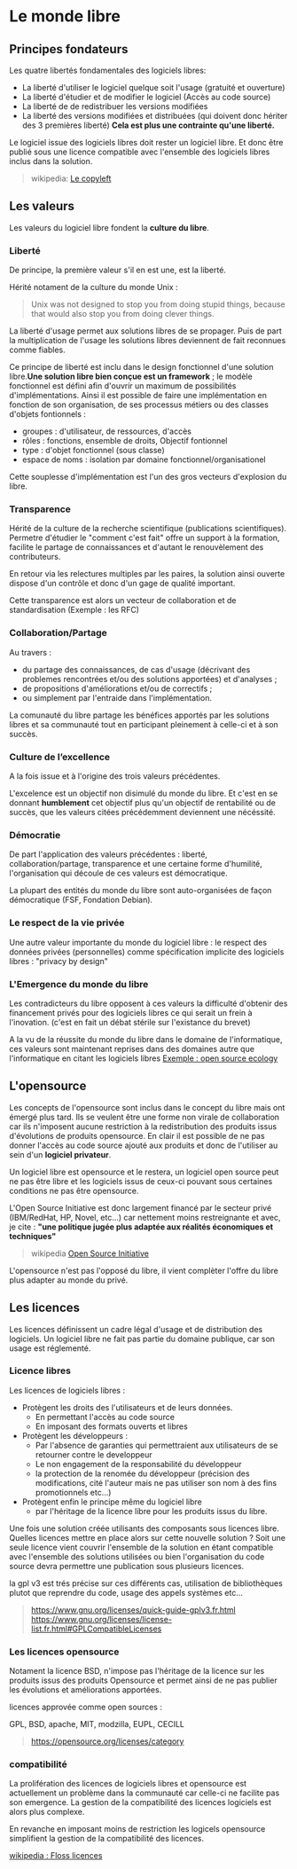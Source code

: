 # Le monde libre

## Principes fondateurs

Les quatre libertés fondamentales des logiciels libres:

- La liberté d'utiliser le logiciel quelque soit l'usage (gratuité et ouverture)
- La liberté d'étudier et de modifier le logiciel (Accès au code source)
- La liberté de de redistribuer les versions modifiées
- La liberté des versions modifiées et distribuées (qui doivent donc hériter des 3 premières liberté) **Cela est plus une contrainte qu'une liberté.**

Le logiciel issue des logiciels libres doit rester un logiciel libre. Et donc être publié sous une licence compatible avec l'ensemble des logiciels libres inclus dans la solution.

> wikipedia: [Le copyleft](https://fr.wikipedia.org/wiki/Copyleft)

## Les valeurs

Les valeurs du logiciel libre fondent la **culture du libre**.

### Liberté

De principe, la première valeur s'il en est une, est la liberté.

Hérité notament de la culture du monde Unix :
> Unix was not designed to stop you from doing stupid things, because that would also stop you from doing clever things.

La liberté d'usage permet aux solutions libres de se propager. Puis de part la multiplication de l'usage les solutions libres deviennent de fait reconnues comme fiables.

Ce principe de liberté est inclu dans le design fonctionnel d'une solution libre.**Une solution libre bien conçue est un framework** ; le modèle fonctionnel est défini afin d'ouvrir un maximum de possibilités d'implémentations.
Ainsi il est possible de faire une implémentation en fonction de son organisation, de ses processus métiers ou des classes d'objets fontionnels :

- groupes : d'utilisateur, de ressources, d'accès
- rôles : fonctions, ensemble de droits, Objectif fontionnel
- type : d'objet fonctionnel (sous classe)
- espace de noms : isolation par domaine fonctionnel/organisationel

Cette souplesse d'implémentation est l'un des gros vecteurs d'explosion du libre.

### Transparence

Hérité de la culture de la recherche scientifique (publications scientifiques). Permetre d'étudier le "comment c'est fait" offre un support à la formation, facilite le partage de connaissances et d'autant le renouvèlement des contributeurs.

En retour via les relectures multiples par les paires, la solution ainsi ouverte dispose d'un contrôle et donc d'un gage de qualité important.

Cette transparence est alors un vecteur de collaboration et de standardisation (Exemple : les RFC)

### Collaboration/Partage

Au travers :

- du partage des connaissances, de cas d'usage (décrivant des problemes rencontrées et/ou des solutions apportées) et d'analyses ;
- de propositions d'améliorations et/ou de correctifs ;
- ou simplement par l'entraide dans l'implémentation.

La comunauté du libre partage les bénéfices apportés par les solutions libres et sa communauté tout en participant pleinement à celle-ci et à son succès.

### Culture de l’excellence

A la fois issue et à l'origine des trois valeurs précédentes.

L'excelence est un objectif non disimulé du monde du libre. Et c'est en se donnant **humblement** cet objectif plus qu'un objectif de rentabilité ou de succès, que les valeurs citées précédemment deviennent une nécéssité.

### Démocratie

De part l'application des valeurs précédentes : liberté, collaboration/partage, transparence et une certaine forme d'humilité, l'organisation qui découle de ces valeurs est démocratique.

La plupart des entités du monde du libre sont auto-organisées de façon démocratique (FSF, Fondation Debian).

### Le respect de la vie privée

Une autre valeur importante du monde du logiciel libre : le respect des données privées (personnelles) comme spécification implicite des logiciels libres : "privacy by design"

### L'Emergence du monde du libre

Les contradicteurs du libre opposent à ces valeurs la difficulté d'obtenir des financement privés pour des logiciels libres ce qui serait un frein à l'inovation. (c'est en fait un débat stérile sur l'existance du brevet)

A la vu de la réussite du monde du libre dans le domaine de l'informatique, ces valeurs sont maintenant reprises dans des domaines autre que l'informatique en citant les logiciels libres [Exemple : open source ecology](https://wiki.opensourceecology.org/wiki/Open_Source_Ecology)

## L'opensource

Les concepts de l'opensource sont inclus dans le concept du libre mais ont émergé plus tard. Ils se veulent être une forme non virale de collaboration car ils n'imposent aucune restriction à la redistribution des produits issus d'évolutions de produits opensource. En clair il est possible de ne pas donner l'accès au code source ajouté aux produits et donc de l'utiliser au sein d'un **logiciel privateur**.

Un logiciel libre est opensource et le restera, un logiciel open source peut ne pas être libre et les logiciels issus de ceux-ci pouvant sous certaines conditions ne pas être opensource.

L'Open Source Initiative est donc largement financé par le secteur privé (IBM/RedHat, HP, Novel, etc...) car nettement moins restreignante et avec, je cite : **"une politique jugée plus adaptée aux réalités économiques et techniques"**

> wikipedia [Open Source Initiative](https://fr.wikipedia.org/wiki/Open_Source_Initiative)

L'opensource n'est pas l'opposé du libre, il vient complèter l'offre du libre plus adapter au monde du privé.

## Les licences

Les licences définissent un cadre légal d'usage et de distribution des logiciels. Un logiciel libre ne fait pas partie du domaine publique, car son usage est réglementé.

### Licence libres

Les licences de logiciels libres :

- Protègent les droits des l'utilisateurs et de leurs données.
  - En permettant l'accès au code source
  - En imposant des formats ouverts et libres
- Protègent les développeurs :
  - Par l'absence de garanties qui permettraient aux utilisateurs de se retourner contre le developpeur
  - Le non engagement de la responsabilité du développeur
  - la protection de la renomée du développeur (précision des modifications, cité l'auteur mais ne pas utiliser son nom à des fins promotionnels etc...)
- Protègent enfin le principe même du logiciel libre
  - par l'héritage de la licence libre pour les produits issus du libre.

Une fois une solution créée utilisants des composants sous licences libre. Quelles licences mettre en place alors sur cette nouvelle solution ?
Soit une seule licence vient couvrir l'ensemble de la solution en étant compatible avec l'ensemble des solutions utilisées ou bien l'organisation du code source devra permettre une publication sous plusieurs licences.

la gpl v3 est trés précise sur ces différents cas, utilisation de bibliothèques plutot que reprendre du code, usage des appels systèmes etc...

> <https://www.gnu.org/licenses/quick-guide-gplv3.fr.html> <https://www.gnu.org/licenses/license-list.fr.html#GPLCompatibleLicenses>

### Les licences opensource

Notament la licence BSD, n'impose pas l'héritage de la licence sur les produits issus des produits Opensource et permet ainsi de ne pas publier les évolutions et améliorations apportées.

licences approvée comme open sources :

GPL, BSD, apache, MIT, modzilla, EUPL, CECILL

> <https://opensource.org/licenses/category>

### compatibilité

La prolifération des licences de logiciels libres et opensource est actuellement un problème dans la communauté car celle-ci ne facilite pas son emergence. La gestion de la compatibilité des licences logiciels est alors plus complexe.

En revanche en imposant moins de restriction les logicels opensource simplifient la gestion de la compatibilité des licences.

[wikipedia : Floss licences](https://en.wikipedia.org/wiki/Free_software_license#/media/File:Floss-license-slide-image.png)
